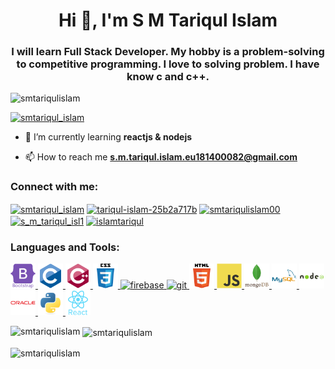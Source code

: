 <h1 align="center">Hi 👋, I'm S M Tariqul Islam</h1>
<h3 align="center">I will learn Full Stack Developer. My hobby is a problem-solving to competitive programming. I love to solving problem. I have know c and c++.</h3>

<p align="left"> <img src="https://komarev.com/ghpvc/?username=smtariqulislam&label=Profile%20views&color=0e75b6&style=flat" alt="smtariqulislam" /> </p>

<p align="left"> <a href="https://twitter.com/smtariqul_islam" target="blank"><img src="https://img.shields.io/twitter/follow/smtariqul_islam?logo=twitter&style=for-the-badge" alt="smtariqul_islam" /></a> </p>

- 🌱 I’m currently learning **reactjs & nodejs**

- 📫 How to reach me **s.m.tariqul.islam.eu181400082@gmail.com**

<h3 align="left">Connect with me:</h3>
<p align="left">
<a href="https://twitter.com/smtariqul_islam" target="blank"><img align="center" src="https://raw.githubusercontent.com/rahuldkjain/github-profile-readme-generator/master/src/images/icons/Social/twitter.svg" alt="smtariqul_islam" height="30" width="40" /></a>
<a href="https://linkedin.com/in/tariqul-islam-25b2a717b" target="blank"><img align="center" src="https://raw.githubusercontent.com/rahuldkjain/github-profile-readme-generator/master/src/images/icons/Social/linked-in-alt.svg" alt="tariqul-islam-25b2a717b" height="30" width="40" /></a>
<a href="https://fb.com/smtariqulislam00" target="blank"><img align="center" src="https://raw.githubusercontent.com/rahuldkjain/github-profile-readme-generator/master/src/images/icons/Social/facebook.svg" alt="smtariqulislam00" height="30" width="40" /></a>
<a href="https://www.hackerrank.com/s_m_tariqul_isl1" target="blank"><img align="center" src="https://raw.githubusercontent.com/rahuldkjain/github-profile-readme-generator/master/src/images/icons/Social/hackerrank.svg" alt="s_m_tariqul_isl1" height="30" width="40" /></a>
<a href="https://codeforces.com/profile/islamtariqul" target="blank"><img align="center" src="https://raw.githubusercontent.com/rahuldkjain/github-profile-readme-generator/master/src/images/icons/Social/codeforces.svg" alt="islamtariqul" height="30" width="40" /></a>
</p>

<h3 align="left">Languages and Tools:</h3>
<p align="left"> <a href="https://getbootstrap.com" target="_blank" rel="noreferrer"> <img src="https://raw.githubusercontent.com/devicons/devicon/master/icons/bootstrap/bootstrap-plain-wordmark.svg" alt="bootstrap" width="40" height="40"/> </a> <a href="https://www.cprogramming.com/" target="_blank" rel="noreferrer"> <img src="https://raw.githubusercontent.com/devicons/devicon/master/icons/c/c-original.svg" alt="c" width="40" height="40"/> </a> <a href="https://www.w3schools.com/cpp/" target="_blank" rel="noreferrer"> <img src="https://raw.githubusercontent.com/devicons/devicon/master/icons/cplusplus/cplusplus-original.svg" alt="cplusplus" width="40" height="40"/> </a> <a href="https://www.w3schools.com/css/" target="_blank" rel="noreferrer"> <img src="https://raw.githubusercontent.com/devicons/devicon/master/icons/css3/css3-original-wordmark.svg" alt="css3" width="40" height="40"/> </a> <a href="https://firebase.google.com/" target="_blank" rel="noreferrer"> <img src="https://www.vectorlogo.zone/logos/firebase/firebase-icon.svg" alt="firebase" width="40" height="40"/> </a> <a href="https://git-scm.com/" target="_blank" rel="noreferrer"> <img src="https://www.vectorlogo.zone/logos/git-scm/git-scm-icon.svg" alt="git" width="40" height="40"/> </a> <a href="https://www.w3.org/html/" target="_blank" rel="noreferrer"> <img src="https://raw.githubusercontent.com/devicons/devicon/master/icons/html5/html5-original-wordmark.svg" alt="html5" width="40" height="40"/> </a> <a href="https://developer.mozilla.org/en-US/docs/Web/JavaScript" target="_blank" rel="noreferrer"> <img src="https://raw.githubusercontent.com/devicons/devicon/master/icons/javascript/javascript-original.svg" alt="javascript" width="40" height="40"/> </a> <a href="https://www.mongodb.com/" target="_blank" rel="noreferrer"> <img src="https://raw.githubusercontent.com/devicons/devicon/master/icons/mongodb/mongodb-original-wordmark.svg" alt="mongodb" width="40" height="40"/> </a> <a href="https://www.mysql.com/" target="_blank" rel="noreferrer"> <img src="https://raw.githubusercontent.com/devicons/devicon/master/icons/mysql/mysql-original-wordmark.svg" alt="mysql" width="40" height="40"/> </a> <a href="https://nodejs.org" target="_blank" rel="noreferrer"> <img src="https://raw.githubusercontent.com/devicons/devicon/master/icons/nodejs/nodejs-original-wordmark.svg" alt="nodejs" width="40" height="40"/> </a> <a href="https://www.oracle.com/" target="_blank" rel="noreferrer"> <img src="https://raw.githubusercontent.com/devicons/devicon/master/icons/oracle/oracle-original.svg" alt="oracle" width="40" height="40"/> </a> <a href="https://www.python.org" target="_blank" rel="noreferrer"> <img src="https://raw.githubusercontent.com/devicons/devicon/master/icons/python/python-original.svg" alt="python" width="40" height="40"/> </a> <a href="https://reactjs.org/" target="_blank" rel="noreferrer"> <img src="https://raw.githubusercontent.com/devicons/devicon/master/icons/react/react-original-wordmark.svg" alt="react" width="40" height="40"/> </a> </p>

<p><img align="left" src="https://github-readme-stats.vercel.app/api/top-langs?username=smtariqulislam&show_icons=true&locale=en&layout=compact" alt="smtariqulislam" /></p>

<p>&nbsp;<img align="center" src="https://github-readme-stats.vercel.app/api?username=smtariqulislam&show_icons=true&locale=en" alt="smtariqulislam" /></p>

<p><img align="center" src="https://github-readme-streak-stats.herokuapp.com/?user=smtariqulislam&" alt="smtariqulislam" /></p>
